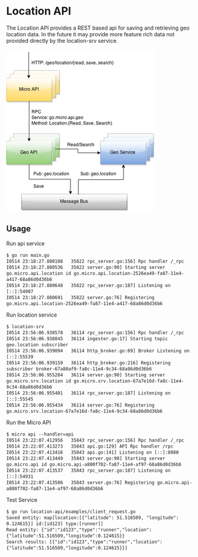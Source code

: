 # Location API

The Location API provides a REST based api for saving and retrieving geo location data. In the future it 
may provide more feature rich data not provided directly by the location-srv service.

![Request Flow](location-api.png)

## Usage

Run api service
```
$ go run main.go 
I0514 23:18:27.880108   35822 rpc_server.go:156] Rpc handler /_rpc
I0514 23:18:27.880536   35822 server.go:90] Starting server go.micro.api.location id go.micro.api.location-2526ea49-fa87-11e4-a417-68a86d0d36b6
I0514 23:18:27.880648   35822 rpc_server.go:187] Listening on [::]:54907
I0514 23:18:27.880691   35822 server.go:76] Registering go.micro.api.location-2526ea49-fa87-11e4-a417-68a86d0d36b6
```

Run location service

```
$ location-srv
I0514 23:56:06.938578   36114 rpc_server.go:156] Rpc handler /_rpc
I0514 23:56:06.938845   36114 ingester.go:17] Starting topic geo.location subscriber
I0514 23:56:06.939094   36114 http_broker.go:69] Broker Listening on [::]:55539
I0514 23:56:06.939159   36114 http_broker.go:216] Registering subscriber broker-67a80af9-fa8c-11e4-9c34-68a86d0d36b6
I0514 23:56:06.955284   36114 server.go:90] Starting server go.micro.srv.location id go.micro.srv.location-67a7e16d-fa8c-11e4-9c34-68a86d0d36b6
I0514 23:56:06.955401   36114 rpc_server.go:187] Listening on [::]:55545
I0514 23:56:06.955434   36114 server.go:76] Registering go.micro.srv.location-67a7e16d-fa8c-11e4-9c34-68a86d0d36b6
```

Run the Micro API
```
$ micro api --handler=api
I0514 23:22:07.412956   35843 rpc_server.go:156] Rpc handler /_rpc
I0514 23:22:07.413273   35843 api.go:129] API Rpc handler /rpc
I0514 23:22:07.413416   35843 api.go:141] Listening on [::]:8080
I0514 23:22:07.413449   35843 server.go:90] Starting server go.micro.api id go.micro.api-a800f702-fa87-11e4-af97-68a86d0d36b6
I0514 23:22:07.413537   35843 rpc_server.go:187] Listening on [::]:54931
I0514 23:22:07.413586   35843 server.go:76] Registering go.micro.api-a800f702-fa87-11e4-af97-68a86d0d36b6
```

Test Service
```
$ go run location-api/examples/client_request.go
Saved entity: map[location:[{"latitude": 51.516509, "longitude": 0.124615}] id:[id123] type:[runner]]
Read entity: {"id":"id123","type":"runner","location":{"latitude":51.516509,"longitude":0.124615}}
Search results: [{"id":"id123","type":"runner","location":{"latitude":51.516509,"longitude":0.124615}}]
```
